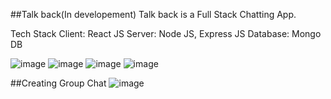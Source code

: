 ##Talk back(In developement)
Talk back  is a Full Stack Chatting App. 

Tech Stack
Client: React JS
Server: Node JS, Express JS
Database: Mongo DB

![image](https://user-images.githubusercontent.com/97428194/179248360-982f385d-e57c-4508-b3f2-c14537c3ff4e.png)
![image](https://user-images.githubusercontent.com/97428194/179248504-94354df2-a9ea-41a7-bd5e-ecc38e16436e.png)
![image](https://user-images.githubusercontent.com/97428194/179248753-d1b7c5a1-c70c-46c9-a4af-442bffca1651.png)
![image](https://user-images.githubusercontent.com/97428194/179451937-4f6dd67e-e69e-4150-a39f-5b99ad6bacec.png)

##Creating Group Chat
![image](https://user-images.githubusercontent.com/97428194/179452160-5d5954d4-2d73-4384-a6f0-4af924830c31.png)


